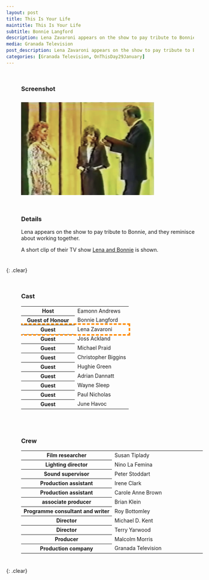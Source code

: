 ```yaml
---
layout: post
title: This Is Your Life
maintitle: This Is Your Life
subtitle: Bonnie Langford
description: Lena Zavaroni appears on the show to pay tribute to Bonnie Langford, and they reminisce about working together. A short clip of their TV show &quot;Lena and Bonnie&quot; is shown.
media: Granada Television
post_description: Lena Zavaroni appears on the show to pay tribute to Bonnie Langford, and they reminisce about working together. A short clip of their TV show &quot;Lena and Bonnie&quot; is shown.
categories: [Granada Television, OnThisDay29January]
---
```


<figure class="fig1" id="screenshot">
<figcaption>
<h3>Screenshot</h3>
</figcaption>
<img src="/assets/images/ITV/TIYL-BL.png" class="full-width">
</figure>

<figure class="fig2" id="details">
<figcaption>
<h3>Details</h3>
<p>Lena appears on the show to pay tribute to Bonnie, and they reminisce about working together.</p>
<p>A short clip of their TV show <a href="/1978-03-26-lena-and-bonnie">Lena and Bonnie</a> is shown.</p>
</figcaption>
</figure>

{: .clear}

<figure class="fig1" id="cast">
<figcaption>
<h3>Cast</h3>
<table>
<tr><th style="width:50%;">Host</th><td style="width:50%;">Eamonn Andrews</td></tr>
<tr><th>Guest of Honour</th><td>Bonnie Langford</td></tr>
<tr style="outline: 4px dashed darkorange;" id="lz"><th>Guest</th><td>Lena Zavaroni</td></tr>
<tr><th>Guest</th><td>Joss Ackland</td></tr>
<tr><th>Guest</th><td>Michael Praid</td></tr>
<tr><th>Guest</th><td>Christopher Biggins</td></tr>
<tr><th>Guest</th><td>Hughie Green</td></tr>
<tr><th>Guest</th><td>Adrian Dannatt</td></tr>
<tr><th>Guest</th><td>Wayne Sleep</td></tr>
<tr><th>Guest</th><td>Paul Nicholas</td></tr>
<tr><th>Guest</th><td>June Havoc</td></tr>
</table>
</figcaption>
</figure>

<figure class="fig2" id="crew">
<figcaption>
<h3>Crew</h3>
<table>
<tr><th style="width:50%;">Film researcher</th><td style="width:50%;">Susan Tiplady</td></tr>
<tr><th>Lighting director</th><td>Nino La Femina</td></tr>
<tr><th>Sound supervisor</th><td>Peter Stoddart</td></tr>
<tr><th>Production assistant</th><td>Irene Clark</td></tr>
<tr><th>Production assistant</th><td>Carole Anne Brown</td></tr>
<tr><th>associate producer</th><td>Brian Klein</td></tr>
<tr><th>Programme consultant and writer</th><td>Roy Bottomley</td></tr>
<tr><th>Director</th><td>Michael D. Kent</td></tr>
<tr><th>Director</th><td>Terry Yarwood</td></tr>
<tr><th>Producer</th><td>Malcolm Morris</td></tr>
<tr><th>Production company</th><td>Granada Television</td></tr>
</table>
</figcaption>
</figure>

<br />{: .clear}

<style>
.fig1 {float:left; width:49%;}

.fig2 {float:right; width:49%;}

figcaption {float:left; width:100%;}

@media screen and (orientation:portrait) {
.fig1, .fig2 {float:left; width:100%;}
figcaption {float:left; width:100%; margin-bottom: 10px;}
}
</style>

